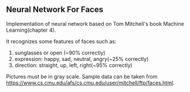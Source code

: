 ## Neural Network For Faces

Implementation of neural network based on Tom Mitchell's book Machine Learning(chapter 4).

It recognizes some features of faces such as:  
1. sunglasses or open (~90% correctly)  
2. expression: happy, sad, neutral, angry(~25% correctly)  
3. direction: straight, up, left, right(~95% correctly)

Pictures must be in gray scale. Sample data can be taken from https://www.cs.cmu.edu/afs/cs.cmu.edu/user/mitchell/ftp/faces.html.